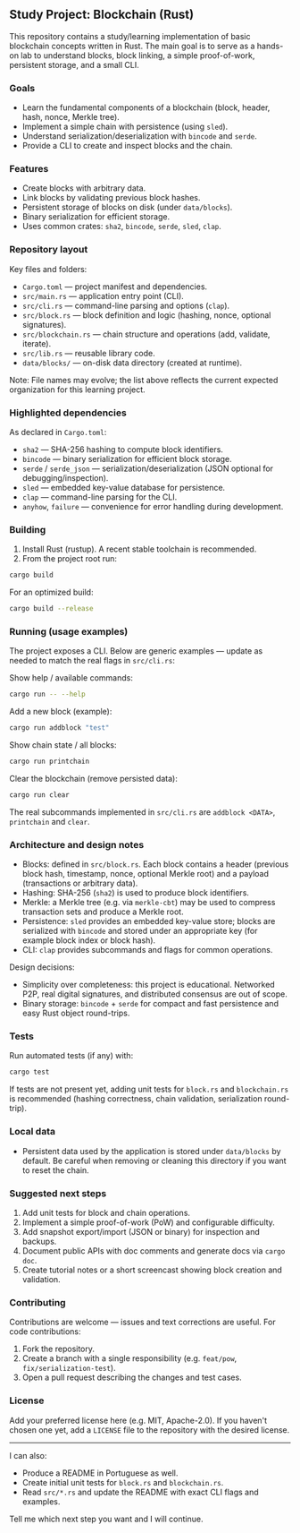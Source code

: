 
## Study Project: Blockchain (Rust)

This repository contains a study/learning implementation of basic blockchain concepts written in Rust. The main goal is to serve as a hands-on lab to understand blocks, block linking, a simple proof-of-work, persistent storage, and a small CLI.

### Goals

- Learn the fundamental components of a blockchain (block, header, hash, nonce, Merkle tree).
- Implement a simple chain with persistence (using `sled`).
- Understand serialization/deserialization with `bincode` and `serde`.
- Provide a CLI to create and inspect blocks and the chain.

### Features

- Create blocks with arbitrary data.
- Link blocks by validating previous block hashes.
- Persistent storage of blocks on disk (under `data/blocks`).
- Binary serialization for efficient storage.
- Uses common crates: `sha2`, `bincode`, `serde`, `sled`, `clap`.

### Repository layout

Key files and folders:

- `Cargo.toml` — project manifest and dependencies.
- `src/main.rs` — application entry point (CLI).
- `src/cli.rs` — command-line parsing and options (`clap`).
- `src/block.rs` — block definition and logic (hashing, nonce, optional signatures).
- `src/blockchain.rs` — chain structure and operations (add, validate, iterate).
- `src/lib.rs` — reusable library code.
- `data/blocks/` — on-disk data directory (created at runtime).

Note: File names may evolve; the list above reflects the current expected organization for this learning project.

### Highlighted dependencies

As declared in `Cargo.toml`:

- `sha2` — SHA-256 hashing to compute block identifiers.
- `bincode` — binary serialization for efficient block storage.
- `serde` / `serde_json` — serialization/deserialization (JSON optional for debugging/inspection).
- `sled` — embedded key-value database for persistence.
- `clap` — command-line parsing for the CLI.
- `anyhow`, `failure` — convenience for error handling during development.

### Building

1. Install Rust (rustup). A recent stable toolchain is recommended.
2. From the project root run:

```bash
cargo build
```

For an optimized build:

```bash
cargo build --release
```

### Running (usage examples)

The project exposes a CLI. Below are generic examples — update as needed to match the real flags in `src/cli.rs`:

Show help / available commands:

```bash
cargo run -- --help
```

Add a new block (example):

```bash
cargo run addblock "test"
```

Show chain state / all blocks:

```bash
cargo run printchain
```

Clear the blockchain (remove persisted data):

```bash
cargo run clear
```

The real subcommands implemented in `src/cli.rs` are `addblock <DATA>`, `printchain` and `clear`.

### Architecture and design notes

- Blocks: defined in `src/block.rs`. Each block contains a header (previous block hash, timestamp, nonce, optional Merkle root) and a payload (transactions or arbitrary data).
- Hashing: SHA-256 (`sha2`) is used to produce block identifiers.
- Merkle: a Merkle tree (e.g. via `merkle-cbt`) may be used to compress transaction sets and produce a Merkle root.
- Persistence: `sled` provides an embedded key-value store; blocks are serialized with `bincode` and stored under an appropriate key (for example block index or block hash).
- CLI: `clap` provides subcommands and flags for common operations.

Design decisions:

- Simplicity over completeness: this project is educational. Networked P2P, real digital signatures, and distributed consensus are out of scope.
- Binary storage: `bincode` + `serde` for compact and fast persistence and easy Rust object round-trips.

### Tests

Run automated tests (if any) with:

```bash
cargo test
```

If tests are not present yet, adding unit tests for `block.rs` and `blockchain.rs` is recommended (hashing correctness, chain validation, serialization round-trip).

### Local data

- Persistent data used by the application is stored under `data/blocks` by default. Be careful when removing or cleaning this directory if you want to reset the chain.

### Suggested next steps

1. Add unit tests for block and chain operations.
2. Implement a simple proof-of-work (PoW) and configurable difficulty.
3. Add snapshot export/import (JSON or binary) for inspection and backups.
4. Document public APIs with doc comments and generate docs via `cargo doc`.
5. Create tutorial notes or a short screencast showing block creation and validation.

### Contributing

Contributions are welcome — issues and text corrections are useful. For code contributions:

1. Fork the repository.
2. Create a branch with a single responsibility (e.g. `feat/pow`, `fix/serialization-test`).
3. Open a pull request describing the changes and test cases.

### License

Add your preferred license here (e.g. MIT, Apache-2.0). If you haven't chosen one yet, add a `LICENSE` file to the repository with the desired license.

---

I can also:

- Produce a README in Portuguese as well.
- Create initial unit tests for `block.rs` and `blockchain.rs`.
- Read `src/*.rs` and update the README with exact CLI flags and examples.

Tell me which next step you want and I will continue.
